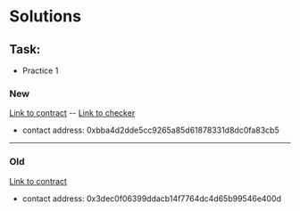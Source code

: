 # Solutions 

## Task:
* Practice 1
### New
[Link to contract](https://ropsten.etherscan.io/address/0xbba4d2dde5cc9265a85d61878331d8dc0fa83cb5)
-- [Link to checker](https://ropsten.etherscan.io/address/0x5a937ace80d061cbdaab8e380615fb50a51f7fad#readContract)
  * contact address: 0xbba4d2dde5cc9265a85d61878331d8dc0fa83cb5

---
### Old
[Link to contract](https://ropsten.etherscan.io/address/0x3dec0f06399ddacb14f7764dc4d65b99546e400d)
  * contact address: 0x3dec0f06399ddacb14f7764dc4d65b99546e400d  

